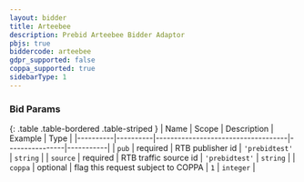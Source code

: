 ```yaml
---
layout: bidder
title: Arteebee
description: Prebid Arteebee Bidder Adaptor
pbjs: true
biddercode: arteebee
gdpr_supported: false
coppa_supported: true
sidebarType: 1
---
```


### Bid Params

{: .table .table-bordered .table-striped }
| Name     | Scope    | Description                        | Example        | Type      |
|----------|----------|------------------------------------|----------------|-----------|
| `pub`    | required | RTB publisher id                   | `'prebidtest'` | `string`  |
| `source` | required | RTB traffic source id              | `'prebidtest'` | `string`  |
| `coppa`  | optional | flag this request subject to COPPA | `1`            | `integer` |
